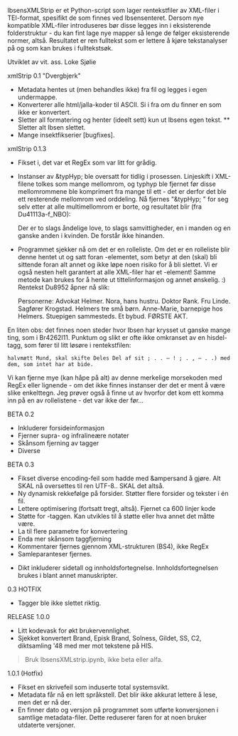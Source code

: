 IbsensXMLStrip er et Python-script som lager rentekstfiler av XML-filer i TEI-format, spesifikt de som finnes ved Ibsensenteret. Dersom nye kompatible XML-filer introduseres bør disse legges inn i eksisterende folderstruktur - du kan fint lage nye mapper så lenge de følger eksisterende normer, altså. Resultatet er ren fulltekst som er lettere å kjøre tekstanalyser på og som kan brukes i fulltekstsøk.

Utviklet av vit. ass. Loke Sjølie

xmlStrip 0.1 "Dvergbjerk"
* Metadata hentes ut (men behandles ikke) fra fil og legges i egen undermappe.
* Konverterer alle html/jalla-koder til ASCII. Si i fra om du finner en som ikke er konvertert.
* Sletter all formatering og henter (ideelt sett) kun ut Ibsens egen tekst.
** Sletter alt Ibsen slettet.
* Mange insektfikserier [bugfixes].

xmlStrip 0.1.3

- Fikset i, det var et RegEx som var litt for grådig. 

- Instanser av &typHyp; ble oversatt for tidlig i prosessen. Linjeskift i XML-filene tolkes som mange mellomrom, og typhyp ble fjernet før disse mellomrommene ble komprimert fra mange til ett - det er derfor det ble ett resterende mellomrom ved orddeling. Nå fjernes "&typHyp; " for seg selv etter at alle multimellomrom er borte, og resultatet blir (fra Du41113a-f_NBO):

    Der er to slags åndelige love, to slags samvittigheder, en i manden og en ganske anden i kvinden. De forstår ikke hinanden.

- Programmet sjekker nå om det er en rolleliste. Om det er en rolleliste blir denne hentet ut og satt foran <body>-elementet, som betyr at den (skal) bli sittende foran alt annet og ikke løpe noen risiko for å bli slettet. Vi er også nesten helt garantert at alle XML-filer har et <body>-element! Samme metode kan brukes for å hente ut tittelinformasjon og annet ønskelig. :) Rentekst Du8952 åpner nå slik:

    Personerne: Advokat Helmer. Nora, hans hustru. Doktor Rank. Fru Linde. Sagfører Krogstad. Helmers tre små børn. Anne-Marie, barnepige hos Helmers. Stuepigen sammesteds. Et bybud. FØRSTE AKT.

En liten obs: det finnes noen steder hvor Ibsen har krysset ut ganske mange ting, som i Br4262I11. Punktum og slikt er ofte ikke omkranset av en hisdel-tagg, som fører til litt løsøre i rentekstfilen:

    halvmætt Mund, skal skifte Deles Del af sit ; . . – ! ; . , – . .) med dem, som intet har at bide.

Vi kan fjerne mye (kan håpe på alt) av denne merkelige morsekoden med RegEx eller lignende - om det ikke finnes instanser der det er ment å være slike enkelttegn. Jeg prøver også å finne ut av hvorfor det kom ett komma inn på en av rollelistene - det var ikke der før...

BETA 0.2
- Inkluderer forsideinformasjon
- Fjerner supra- og infralineære notater
- Skånsom fjerning av tagger
- Diverse

BETA 0.3
- Fikset diverse encoding-feil som hadde med &ampersand å gjøre. Alt SKAL nå oversettes til ren UTF-8.. SKAL det altså.
- Ny dynamisk rekkefølge på forsider. Støtter flere forsider og tekster i én fil.
- Lettere optimisering (fortsatt tregt, altså). Fjernet ca 600 linjer kode
- Støtte for <text>-taggen. Kan utvikles til å støtte <brev> eller hva annet det måtte være.
- La til flere parametre for konvertering
- Enda mer skånsom taggfjerning
- Kommentarer fjernes gjennom XML-strukturen (BS4), ikke RegEx
- Samleparanteser fjernes.

* Dikt inkluderer sidetall og innholdsfortegnelse. Innholdsfortegnelsen brukes i blant annet manuskripter.

0.3 HOTFIX
- Tagger ble ikke slettet riktig.

RELEASE 1.0.0
- Litt kodevask for økt brukervennlighet.
- Sjekket konvertert Brand, Episk Brand, Solness, Gildet, SS, C2, diktsamling '48 med mer mot tekstene på HIS.
> Bruk IbsensXMLstrip.ipynb, ikke beta eller alfa.

1.0.1 (Hotfix)
- Fikset en skrivefeil som induserte total systemsvikt.
- Metadata får nå en lett språkstell. Det blir ikke akkurat lettere å lese, men det er nå der.
- En finner dato og versjon på programmet som utførte konversjonen i samtlige metadata-filer. Dette reduserer faren for at noen bruker utdaterte versjoner.
